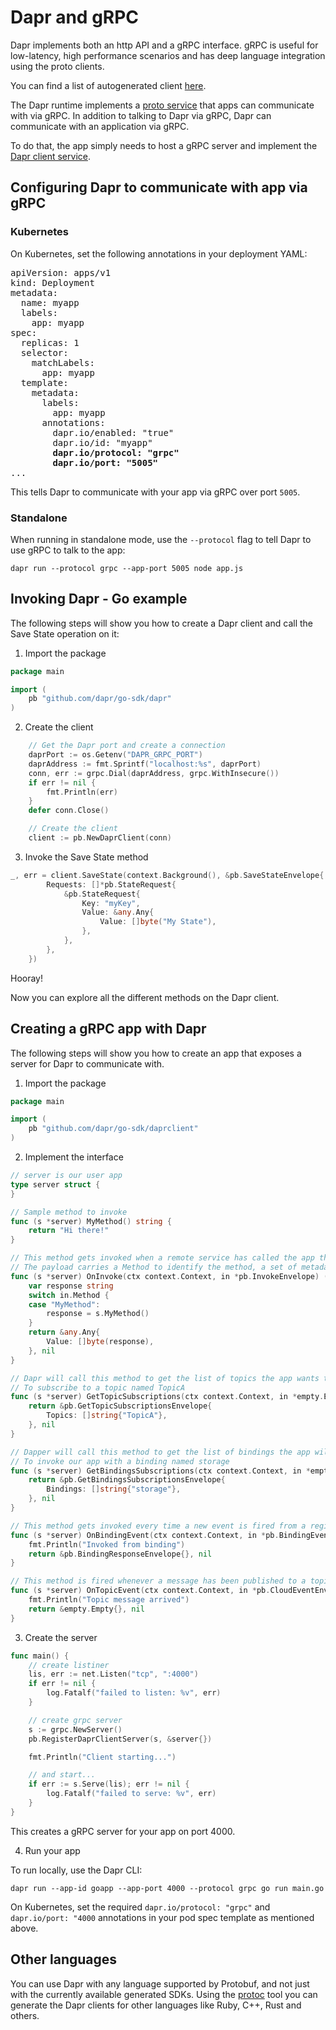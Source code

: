 # Dapr and gRPC

Dapr implements both an http API and a gRPC interface.
gRPC is useful for low-latency, high performance scenarios and has deep language integration using the proto clients.

You can find a list of autogenerated client [here](https://github.com/dapr/docs#sdks).

The Dapr runtime implements a [proto service](https://github.com/dapr/dapr/blob/master/pkg/proto/dapr/dapr.proto) that apps can communicate with via gRPC.
In addition to talking to Dapr via gRPC, Dapr can communicate with an application via gRPC.

To do that, the app simply needs to host a gRPC server and implement the [Dapr client service](https://github.com/dapr/dapr/blob/master/pkg/proto/daprclient/daprclient.proto).

## Configuring Dapr to communicate with app via gRPC

### Kubernetes

On Kubernetes, set the following annotations in your deployment YAML:

<pre>
apiVersion: apps/v1
kind: Deployment
metadata:
  name: myapp
  labels:
    app: myapp
spec:
  replicas: 1
  selector:
    matchLabels:
      app: myapp
  template:
    metadata:
      labels:
        app: myapp
      annotations:
        dapr.io/enabled: "true"
        dapr.io/id: "myapp"
        <b>dapr.io/protocol: "grpc"
        dapr.io/port: "5005"</b>
...
</pre>

This tells Dapr to communicate with your app via gRPC over port `5005`.

### Standalone

When running in standalone mode, use the `--protocol` flag to tell Dapr to use gRPC to talk to the app:

```
dapr run --protocol grpc --app-port 5005 node app.js
```

## Invoking Dapr - Go example

The following steps will show you how to create a Dapr client and call the Save State operation on it:

1. Import the package

```go
package main

import (
    pb "github.com/dapr/go-sdk/dapr"
)
```

2. Create the client

```go
    // Get the Dapr port and create a connection
	daprPort := os.Getenv("DAPR_GRPC_PORT")
	daprAddress := fmt.Sprintf("localhost:%s", daprPort)
	conn, err := grpc.Dial(daprAddress, grpc.WithInsecure())
	if err != nil {
		fmt.Println(err)
	}
	defer conn.Close()

	// Create the client
	client := pb.NewDaprClient(conn)
```

3. Invoke the Save State method

```go
_, err = client.SaveState(context.Background(), &pb.SaveStateEnvelope{
		Requests: []*pb.StateRequest{
			&pb.StateRequest{
				Key: "myKey",
				Value: &any.Any{
					Value: []byte("My State"),
				},
			},
		},
	})
```

Hooray!

Now you can explore all the different methods on the Dapr client.

## Creating a gRPC app with Dapr

The following steps will show you how to create an app that exposes a server for Dapr to communicate with.

1. Import the package

```go
package main

import (
	pb "github.com/dapr/go-sdk/daprclient"
)
```

2. Implement the interface

```go
// server is our user app
type server struct {
}

// Sample method to invoke
func (s *server) MyMethod() string {
	return "Hi there!"
}

// This method gets invoked when a remote service has called the app through Dapr
// The payload carries a Method to identify the method, a set of metadata properties and an optional payload
func (s *server) OnInvoke(ctx context.Context, in *pb.InvokeEnvelope) (*any.Any, error) {
	var response string
	switch in.Method {
	case "MyMethod":
		response = s.MyMethod()
	}
	return &any.Any{
		Value: []byte(response),
	}, nil
}

// Dapr will call this method to get the list of topics the app wants to subscribe to. In this example, we are telling Dapr
// To subscribe to a topic named TopicA
func (s *server) GetTopicSubscriptions(ctx context.Context, in *empty.Empty) (*pb.GetTopicSubscriptionsEnvelope, error) {
	return &pb.GetTopicSubscriptionsEnvelope{
		Topics: []string{"TopicA"},
	}, nil
}

// Dapper will call this method to get the list of bindings the app will get invoked by. In this example, we are telling Dapr
// To invoke our app with a binding named storage
func (s *server) GetBindingsSubscriptions(ctx context.Context, in *empty.Empty) (*pb.GetBindingsSubscriptionsEnvelope, error) {
	return &pb.GetBindingsSubscriptionsEnvelope{
		Bindings: []string{"storage"},
	}, nil
}

// This method gets invoked every time a new event is fired from a registerd binding. The message carries the binding name, a payload and optional metadata
func (s *server) OnBindingEvent(ctx context.Context, in *pb.BindingEventEnvelope) (*pb.BindingResponseEnvelope, error) {
	fmt.Println("Invoked from binding")
	return &pb.BindingResponseEnvelope{}, nil
}

// This method is fired whenever a message has been published to a topic that has been subscribed. Dapr sends published messages in a CloudEvents 0.3 envelope.
func (s *server) OnTopicEvent(ctx context.Context, in *pb.CloudEventEnvelope) (*empty.Empty, error) {
	fmt.Println("Topic message arrived")
	return &empty.Empty{}, nil
}

```

3. Create the server

```go
func main() {
	// create listiner
	lis, err := net.Listen("tcp", ":4000")
	if err != nil {
		log.Fatalf("failed to listen: %v", err)
	}

	// create grpc server
	s := grpc.NewServer()
	pb.RegisterDaprClientServer(s, &server{})

	fmt.Println("Client starting...")

	// and start...
	if err := s.Serve(lis); err != nil {
		log.Fatalf("failed to serve: %v", err)
	}
}
```

This creates a gRPC server for your app on port 4000.

4. Run your app

To run locally, use the Dapr CLI:

```
dapr run --app-id goapp --app-port 4000 --protocol grpc go run main.go
```

On Kubernetes, set the required `dapr.io/protocol: "grpc"` and `dapr.io/port: "4000` annotations in your pod spec template as mentioned above.

## Other languages

You can use Dapr with any language supported by Protobuf, and not just with the currently available generated SDKs.
Using the [protoc](https://developers.google.com/protocol-buffers/docs/downloads) tool you can generate the Dapr clients for other languages like Ruby, C++, Rust and others.
